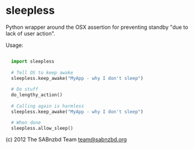 sleepless
=========

Python wrapper around the OSX assertion for preventing standby "due to lack of user action".

Usage:
```python

  import sleepless
  
  # Tell OS to keep awake
  sleepless.keep_awake("MyApp - why I don't sleep")
  
  # Do stuff
  do_lengthy_action()
  
  # Calling again is harmless
  sleepless.keep_awake("MyApp - why I don't sleep")

  # When done
  sleepless.allow_sleep()
```

(c) 2012 The SABnzbd Team <team@sabnzbd.org>
